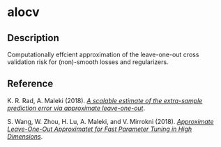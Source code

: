 # alocv
## Description
Computationally effcient approximation of the leave-one-out cross validation risk for (non)-smooth losses and regularizers.

## Reference
K. R. Rad, A. Maleki (2018). [*A scalable estimate of the extra-sample prediction error via approximate leave-one-out*](https://arxiv.org/abs/1801.10243).

S. Wang, W. Zhou, H. Lu, A. Maleki, and V. Mirrokni (2018). [*Approximate Leave-One-Out Approximatet for Fast Parameter Tuning in High Dimensions*](https://arxiv.org/abs/1807.02694).

